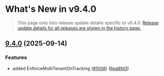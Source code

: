 # What's New in v<span class="_version">9.4.0</span>

> This page only lists release update details specific to v<span class="_version">9.4.0</span>. [Release update details for all releases are shown in the history page.](History)

<!--_release-notes-->
## [9.4.0](https://github.com/Finbuckle/Finbuckle.MultiTenant/compare/v9.3.1...v9.4.0) (2025-09-14)

### Features

* added EnforceMultiTenantOnTracking ([#1008](https://github.com/Finbuckle/Finbuckle.MultiTenant/issues/1008)) ([6ea8fd3](https://github.com/Finbuckle/Finbuckle.MultiTenant/commit/6ea8fd3ff85de36566b53c98d59fe998e821b116))

<!--_release-notes-->
